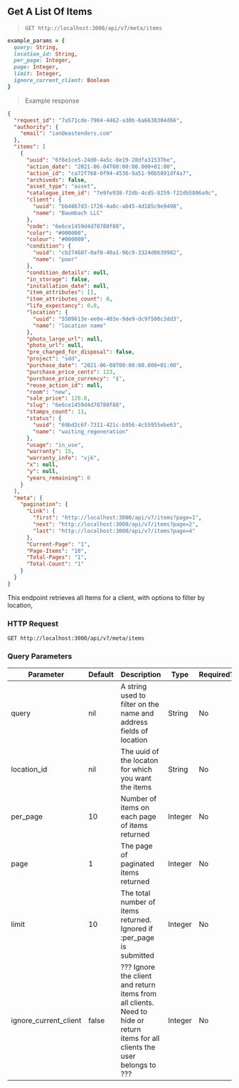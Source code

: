 ## Get A List Of Items

> `GET http://localhost:3000/api/v7/meta/items`

```ruby
example_params = {
  query: String,
  location_id: String,
  per_page: Integer,
  page: Integer,
  limit: Integer,
  ignore_current_client: Boolean
}
```

> Example response

```json
{
  "request_id": "7a571cde-7904-4462-a30b-6a6638304d66",
  "authority": {
    "email": "ian@eastenders.com"
  },
  "items": [
    {
      "uuid": "6f6e1ce5-24d0-4a5c-8e19-28dfa31537be",
      "action_date": "2021-06-04T00:00:00.000+01:00",
      "action_id": "ca72f768-0f94-4536-9a51-90b5891df4a7",
      "archiveds": false,
      "asset_type": "asset",
      "catalogue_item_id": "7e9fe938-f2db-4cd5-8259-f22db5806a9c",
      "client": {
        "uuid": "bb4867d3-1f26-4a0c-a645-4d185c9e9498",
        "name": "Baumbach LLC"
      },
      "code": "6e6ce1459d4d78780f88",
      "color": "#000000",
      "colour": "#000000",
      "condition": {
        "uuid": "cb274607-0af0-40a1-96c9-3324d0639982",
        "name": "poor"
      },
      "condition_details": null,
      "in_storage": false,
      "installation_date": null,
      "item_attributes": [],
      "item_attributes_count": 0,
      "life_expectancy": 0.0,
      "location": {
        "uuid": "5509613e-ee0e-403e-9de9-dc9f500c3dd3",
        "name": "location name"
      },
      "photo_large_url": null,
      "photo_url": null,
      "pre_charged_for_disposal": false,
      "project": "sdd",
      "purchase_date": "2021-06-08T00:00:00.000+01:00",
      "purchase_price_cents": 123,
      "purchase_price_currency": "£",
      "reuse_action_id": null,
      "room": "new",
      "sale_price": 120.0,
      "slug": "6e6ce1459d4d78780f88",
      "stamps_count": 11,
      "status": {
        "uuid": "69bd2c6f-7311-421c-b956-4c55955ebe63",
        "name": "waiting_regeneration"
      },
      "usage": "in_use",
      "warranty": 15,
      "warranty_info": "vjk",
      "x": null,
      "y": null,
      "years_remaining": 0
    }
  ],
  "meta": {
    "pagination": {
      "Link": {
        "first": "http://localhost:3000/api/v7/items?page=1",
        "next": "http://localhost:3000/api/v7/items?page=2",
        "last": "http://localhost:3000/api/v7/items?page=4"
      },
      "Current-Page": "1",
      "Page-Items": "10",
      "Total-Pages": "1",
      "Total-Count": "1"
    }
  }
}
```

This endpoint retrieves all Items for a client, with options to filter by location, 

### HTTP Request

`GET http://localhost:3000/api/v7/meta/items`

### Query Parameters

Parameter | Default | Description | Type | Required?
--------- | ------- | ----------- | ---- | --------
query | nil | A string used to filter on the name and address fields of location | String | No
location_id | nil | The uuid of the locaton for which you want the items | String | No
per_page | 10 | Number of items on each page of items returned | Integer | No
page | 1 | The page of paginated items returned | Integer | No
limit | 10 | The total number of items returned. Ignored if :per_page is submitted | Integer | No
ignore_current_client | false | ??? Ignore the client and return items from all clients. Need to hide or return items for all clients the user belongs to ??? | Integer | No

